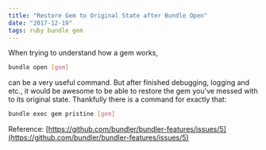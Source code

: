 ```yaml
---
title: "Restore Gem to Original State after Bundle Open"
date: "2017-12-19"
tags: ruby bundle gem
---
```


When trying to understand how a gem works,

```bash
bundle open [gem]
```

can be a very useful command. But after finished debugging, logging and etc., it
would be awesome to be able to restore the gem you've messed with to its
original state. Thankfully there is a command for exactly that:

```bash
bundle exec gem pristine [gem]
```

Reference:
[https://github.com/bundler/bundler-features/issues/5](https://github.com/bundler/bundler-features/issues/5)
